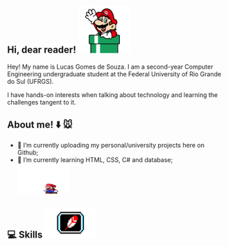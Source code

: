 ## Hi, dear reader! ![olá](mariodown.gif)
Hey! My name is Lucas Gomes de Souza. I am a second-year Computer Engineering undergraduate student at the Federal University of Rio Grande do Sul (UFRGS).

I have hands-on interests when talking about technology and learning the challenges tangent to it.

## About me! :arrow_down: :mouse: 
- 🔭 I’m currently uploading my personal/university projects here on Github;     
- 🌱 I’m currently learning HTML, CSS, C# and database;                          <img src="https://github.com/lucasgdesouza/lucasgdesouza/raw/main/mario.gif" width="120" height="70">
  
## :computer: Skills <img src="https://github.com/lucasgdesouza/lucasgdesouza/raw/main/skills.gif" width="120" height="70">


